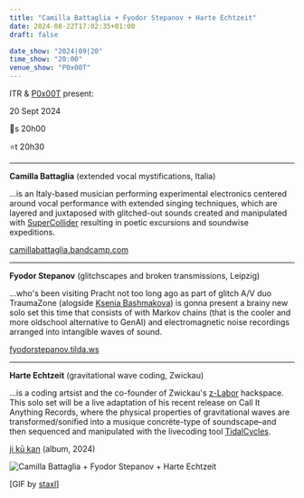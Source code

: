 ```yaml
---
title: "Camilla Battaglia + Fyodor Stepanov + Harte Echtzeit"
date: 2024-08-22T17:02:35+01:00
draft: false

date_show: "2024|09|20"
time_show: "20:00"
venue_show: "P0x00T"
---
```


ITR & [P0x00T](https://pracht-ev.net) present:

20 Sept 2024

🚪s 20h00

⭐t 20h30

---

**Camilla Battaglia** (extended vocal mystifications, Italia)

...is an Italy-based musician performing experimental electronics centered around vocal performance with extended singing techniques, which are layered and juxtaposed with glitched-out sounds created and manipulated with [SuperCollider](https://supercollider.github.io/) resulting in poetic excursions and soundwise expeditions.

[camillabattaglia.bandcamp.com](https://camillabattaglia.bandcamp.com/)

---

**Fyodor Stepanov** (glitchscapes and broken transmissions, Leipzig)

...who's been visiting Pracht not too long ago as part of glitch A/V duo TraumaZone (alogside [Ksenia Bashmakova](http://kseniabashmakova.tilda.ws/)) is gonna present a brainy new solo set this time that consists of with Markov chains (that is the cooler and more oldschool alternative to GenAI) and electromagnetic noise recordings arranged into intangible waves of sound.

[fyodorstepanov.tilda.ws](http://fyodorstepanov.tilda.ws/)

---

**Harte Echtzeit** (gravitational wave coding, Zwickau)

...is a coding artsist and the co-founder of Zwickau's [z-Labor](https://www.z-labor.space/) hackspace. This solo set will be a live adaptation of his recent release on Call It Anything Records, where the physical properties of gravitational waves are transformed/sonified into a musique concréte-type of soundscape–and then sequenced and manipulated with the livecoding tool [TidalCycles](https://tidalcycles.org/).

[ji kū kan](https://callitanythingrecords.bandcamp.com/album/ji-k-kan) (album, 2024)

![Camilla Battaglia + Fyodor Stepanov + Harte Echtzeit](../../posters/2024-09-20.gif)

[GIF by [staxl](https://and-kal.github.io)]
